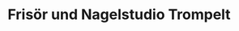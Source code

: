 ---
title: "Frisör und Nagelstudio Trompelt"
url: /muelsen/frisoer-und-nagelstudio-trompelt/
shop: Friseur
---